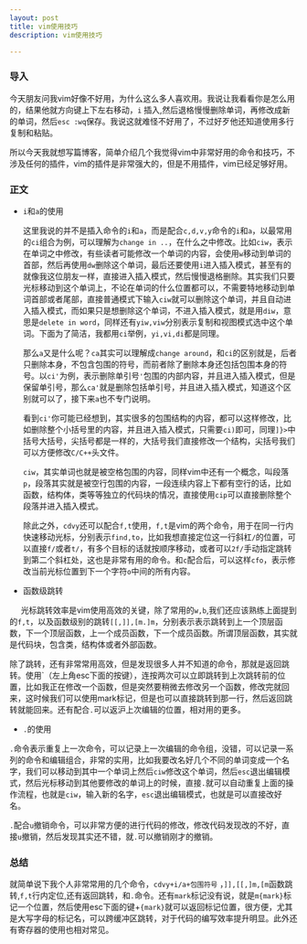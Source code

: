 ```yaml
---
layout: post
title: vim使用技巧
description: vim使用技巧

---
```


### 导入

今天朋友问我vim好像不好用，为什么这么多人喜欢用。我说让我看看你是怎么用的，结果他就方向键上下左右移动，`i` 插入,然后退格慢慢删除单词，再修改成新的单词，然后`esc :wq`保存。我说这就难怪不好用了，不过好歹他还知道使用多行复制和粘贴。

所以今天我就想写篇博客，简单介绍几个我觉得vim中非常好用的命令和技巧，不涉及任何的插件，vim的插件是非常强大的，但是不用插件，vim已经足够好用。

### 正文

- `i`和`a`的使用
  
  这里我说的并不是插入命令的`i`和`a`，而是配合`c,d,v,y`命令的`i`和`a`，以最常用的`ci`组合为例，可以理解为`change in ..`，在什么之中修改。比如`ciw`，表示在单词之中修改，有些读者可能修改一个单词的内容，会使用`w`移动到单词的首部，然后再使用`dw`删除这个单词，最后还要使用`i`进入插入模式，甚至有的就像我这位朋友一样，直接进入插入模式，然后慢慢退格删除。其实我们只要光标移动到这个单词上，不论在单词的什么位置都可以，不需要特地移动到单词首部或者尾部，直接普通模式下输入`ciw`就可以删除这个单词，并且自动进入插入模式，而如果只是想删除这个单词，不进入插入模式，就是用`diw`，意思是`delete in word`，同样还有`yiw,viw`分别表示复制和视图模式选中这个单词。下面为了简洁，我都用`ci`举例，`yi,vi,di`都是同理。
  
  那么`a`又是什么呢？`ca`其实可以理解成`change around`，和`ci`的区别就是，后者只删除本身，不包含包围的符号，而前者除了删除本身还包括包围本身的符号。以`ci'`为例，表示删除单引号`'`包围的内部内容，并且进入插入模式，但是保留单引号，那么`ca'`就是删除包括单引号，并且进入插入模式，知道这个区别就可以了，接下来`a`也不专门说明。
  
  看到`ci'`你可能已经想到，其实很多的包围结构的内容，都可以这样修改，比如删除整个小括号里的内容，并且进入插入模式，只需要`ci)`即可，同理`]}>`中括号大括号，尖括号都是一样的，大括号我们直接修改一个结构，尖括号我们可以方便修改`C/C++`头文件。
  
  `ciw`，其实单词也就是被空格包围的内容，同样vim中还有一个概念，叫段落`p`，段落其实就是被空行包围的内容，一段连续内容上下都有空行的话，比如函数，结构体，类等等独立的代码块的情况，直接使用`cip`可以直接删除整个段落并进入插入模式。
  
  除此之外，`cdvy`还可以配合`f,t`使用，`f,t`是vim的两个命令，用于在同一行内快速移动光标，分别表示`find,to`，比如我想直接定位这一行斜杠`/`的位置，可以直接`f/`或者`t/`，有多个目标的话就按顺序移动，或者可以`2f/`手动指定跳转到第二个斜杠处，这也是非常有用的命令。和`c`配合后，可以这样`cfo`，表示修改当前光标位置到下一个字符`o`中间的所有内容。

- 函数级跳转

     光标跳转效率是vim使用高效的关键，除了常用的`w,b`,我们还应该熟练上面提到的`f,t`，以及函数级别的跳转`[[,]],[m.]m`，分别表示表示跳转到上一个顶层函数，下一个顶层函数，上一个成员函数，下一个成员函数。所谓顶层函数，其实就是代码块，包含类，结构体或者外部函数。

除了跳转，还有非常常用高效，但是发现很多人并不知道的命令，那就是返回跳转。使用\`（左上角esc下面的按键），连按两次可以立即跳转到上次跳转前的位置，比如我正在修改一个函数，但是突然要稍微去修改另一个函数，修改完就回来，这时候我们可以使用mark标记，但是也可以直接跳转到那一行，然后返回跳转就能回来。还有配合`.`可以返沪上次编辑的位置，相对用的更多。

- `.`的使用

`.`命令表示重复上一次命令，可以记录上一次编辑的命令组，没错，可以记录一系列的命令和编辑组合，非常的实用，比如我要改名好几个不同的单词变成一个名字，我们可以移动到其中一个单词上然后`ciw`修改这个单词，然后`esc`退出编辑模式，然后光标移动到其他要修改的单词上的时候，直接`.`就可以自动重复上面的操作流程，也就是`ciw`，输入新的名字，`esc`退出编辑模式，也就是可以直接改好名。

`.`配合`u`撤销命令，可以非常方便的进行代码的修改，修改代码发现改的不好，直接`u`撤销，然后发现其实还不错，就`.`可以撤销刚才的撤销。

### 总结

就简单说下我个人非常常用的几个命令，`cdvy+i/a+包围符号` ，`]],[[,]m,[m`函数跳转,`f,t`行内定位,还有返回跳转，和`.`命令。还有`mark`标记没有说，就是`m{mark}`标记一个位置，然后使用esc下面的键+`{mark}`就可以返回标记位置，很方便，尤其是大写字母的标记名，可以跨缓冲区跳转，对于代码的编写效率提升明显。此外还有寄存器的使用也相对常见。


